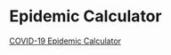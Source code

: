 # Epidemic Calculator
<a href="https://krishnatre-siddhartha.github.io/COVID/index.html">COVID-19 Epidemic Calculator</a>
